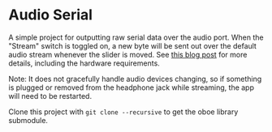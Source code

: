 # Audio Serial

A simple project for outputting raw serial data over the audio port.
When the "Stream" switch is toggled on, a new byte will be sent out over the default audio stream whenever the slider is moved.
See [this blog post](http://davidawehr.com/how-to/2018/05/20/audio-serial) for more details, including the hardware requirements.

Note: It does not gracefully handle audio devices changing, so if something is plugged or removed from the headphone jack while streaming, the app will need to be restarted.

Clone this project with `git clone --recursive` to get the oboe library submodule.

